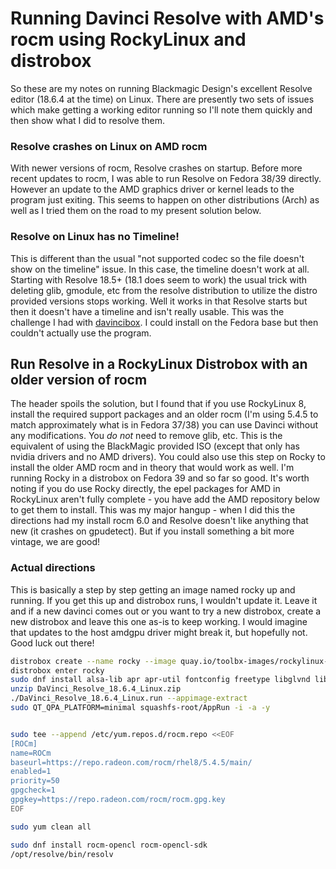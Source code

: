 # Running Davinci Resolve with AMD's rocm using RockyLinux and distrobox

So these are my notes on running Blackmagic Design's excellent Resolve editor (18.6.4 at the time) on Linux. There are presently two sets of issues which make getting a working editor running so I'll note them quickly and then show what I did to resolve them.

### Resolve crashes on Linux on AMD rocm

With newer versions of rocm, Resolve crashes on startup. Before more recent updates to rocm, I was able to run Resolve on Fedora 38/39 directly. However an update to the AMD graphics driver or kernel leads to the program just exiting. This seems to happen on other distributions (Arch) as well as I tried them on the road to my present solution below.

### Resolve on Linux has no Timeline!

This is different than the usual "not supported codec so the file doesn't show on the timeline" issue. In this case, the timeline doesn't work at all. Starting with Resolve 18.5+ (18.1 does seem to work) the usual trick with deleting glib, gmodule, etc from the resolve distribution to utilize the distro provided versions stops working. Well it works in that Resolve starts but then it doesn't have a timeline and isn't really usable. This was the challenge I had with [davincibox](https://github.com/zelikos/davincibox). I could install on the Fedora base but then couldn't actually use the program.

## Run Resolve in a RockyLinux Distrobox with an older version of rocm

The header spoils the solution, but I found that if you use RockyLinux 8, install the required support packages and an older rocm (I'm using 5.4.5 to match approximately what is in Fedora 37/38) you can use Davinci without any modifications. You _do not_ need to remove glib, etc. This is the equivalent of using the BlackMagic provided ISO (except that only has nvidia drivers and no AMD drivers). You could also use this step on Rocky to install the older AMD rocm and in theory that would work as well. I'm running Rocky in a distrobox on Fedora 39 and so far so good. It's worth noting if you do use Rocky directly, the epel packages for AMD in RockyLinux aren't fully complete - you have add the AMD repository below to get them to install. This was my major hangup - when I did this the directions had my install rocm 6.0 and Resolve doesn't like anything that new (it crashes on gpudetect). But if you install something a bit more vintage, we are good!

### Actual directions

This is basically a step by step getting an image named rocky up and running. If you get this up and distrobox runs, I wouldn't update it. Leave it and if a new davinci comes out or you want to try a new distrobox, create a new distrobox and leave this one as-is to keep working. I would imagine that updates to the host amdgpu driver might break it, but hopefully not.  Good luck out there!

```bash
distrobox create --name rocky --image quay.io/toolbx-images/rockylinux-toolbox:8
distrobox enter rocky
sudo dnf install alsa-lib apr apr-util fontconfig freetype libglvnd libglvnd-egl libglvnd-glx libglvnd-opengl libgomp librsvg2 libXcursor libXfixes libXi libXinerama libxkbcommon-x11 libXrandr libXrender libXtst libXxf86vm mesa-libGLU mtdev pulseaudio-libs xcb-util xcb-util-image xcb-util-keysyms xcb-util-renderutil xcb-util-wm alsa-plugins-pulseaudio
unzip DaVinci_Resolve_18.6.4_Linux.zip
./DaVinci_Resolve_18.6.4_Linux.run --appimage-extract
sudo QT_QPA_PLATFORM=minimal squashfs-root/AppRun -i -a -y


sudo tee --append /etc/yum.repos.d/rocm.repo <<EOF
[ROCm]
name=ROCm
baseurl=https://repo.radeon.com/rocm/rhel8/5.4.5/main/
enabled=1
priority=50
gpgcheck=1
gpgkey=https://repo.radeon.com/rocm/rocm.gpg.key
EOF

sudo yum clean all

sudo dnf install rocm-opencl rocm-opencl-sdk
/opt/resolve/bin/resolv
```
